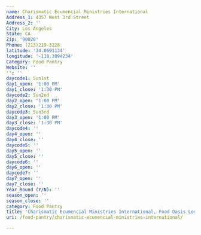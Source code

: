 ```yaml
---
name: Charismatic Ecumencial Ministries International
Address_1: 4357 West 3rd Street
Address_2: ''
City: Los Angeles
State: CA
Zip: '90020'
Phone: (213)219-3228
latitude: '34.0691134'
longitude: '-118.3094234'
Category: Food Pantry
Website: ''
'': ''
daycode1: Sun1st
day1_open: '1:00 PM'
day1_close: '1:30 PM'
daycode2: Sun2nd
day2_open: '1:00 PM'
day2_close: '1:30 PM'
daycode3: Sun3rd
day3_open: '1:00 PM'
day3_close: '1:30 PM'
daycode4: ''
day4_open: ''
day4_close: ''
daycode5: ''
day5_open: ''
day5_close: ''
daycode6: ''
day6_open: ''
daycode7: ''
day7_open: ''
day7_close: ''
Year_Round (Y/N): ''
season_open: ''
season_close: ''
category: Food Pantry
title: 'Charismatic Ecumencial Ministries International, Food Oasis Los Angeles'
uri: /food-pantry/charismatic-ecumencial-ministries-international/

---
```

